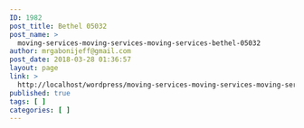 ```yaml
---
ID: 1982
post_title: Bethel 05032
post_name: >
  moving-services-moving-services-moving-services-bethel-05032
author: mrgabonijeff@gmail.com
post_date: 2018-03-28 01:36:57
layout: page
link: >
  http://localhost/wordpress/moving-services-moving-services-moving-services-bethel-05032/
published: true
tags: [ ]
categories: [ ]
---
```

